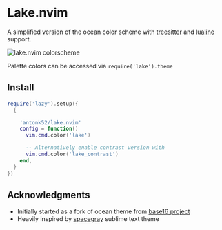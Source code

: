 # Lake.nvim

A simplified version of the ocean color scheme with [treesitter](https://github.com/nvim-treesitter/nvim-treesitter) and [lualine](https://github.com/nvim-lualine/lualine.nvim) support.

<img alt="lake.nvim colorscheme" src="https://user-images.githubusercontent.com/5817809/124399388-ca25c980-dd23-11eb-8ede-361bcb5415db.png">

Palette colors can be accessed via `require('lake').theme`

## Install

```lua
require('lazy').setup({
  {

    'antonk52/lake.nvim'
    config = function()
      vim.cmd.color('lake')

      -- Alternatively enable contrast version with
      vim.cmd.color('lake_contrast')
    end,
  }
})
```

## Acknowledgments

- Initially started as a fork of ocean theme from [base16 project](https://github.com/chriskempson/base16-vim)
- Heavily inspired by [spacegray](https://github.com/SublimeText/Spacegray) sublime text theme

